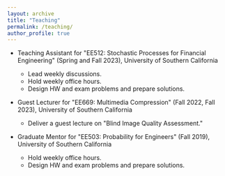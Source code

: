 ```yaml
---
layout: archive
title: "Teaching"
permalink: /teaching/
author_profile: true
---
```


* Teaching Assistant for 
"EE512: Stochastic Processes for Financial Engineering" (Spring and Fall 2023),
University of Southern California
    * Lead weekly discussions.
    * Hold weekly office hours.
    * Design HW and exam problems and prepare solutions.

* Guest Lecturer for 
"EE669: Multimedia Compression" (Fall 2022, Fall 2023),
University of Southern California
    * Deliver a guest lecture on "Blind Image Quality Assessment."

* Graduate Mentor for "EE503: Probability for Engineers" (Fall 2019),
University of Southern California
    * Hold weekly office hours.
    * Design HW and exam problems and prepare solutions. 

